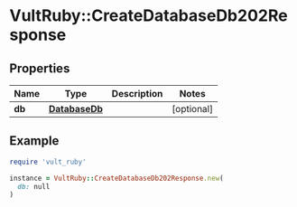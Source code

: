 # VultRuby::CreateDatabaseDb202Response

## Properties

| Name | Type | Description | Notes |
| ---- | ---- | ----------- | ----- |
| **db** | [**DatabaseDb**](DatabaseDb.md) |  | [optional] |

## Example

```ruby
require 'vult_ruby'

instance = VultRuby::CreateDatabaseDb202Response.new(
  db: null
)
```

